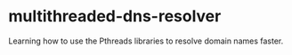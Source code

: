 # multithreaded-dns-resolver

Learning how to use the Pthreads libraries to resolve domain names faster.
